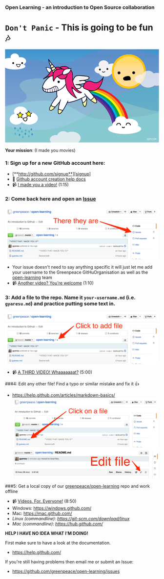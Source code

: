 ### Open Learning - an introduction to Open Source collaboration

# `Don't Panic` - This is going to be fun :notes:

![unicorn][unicorn]

**Your mission**: (I made you movies)


### 1: Sign up for a new GitHub account here:
* [**http://github.com/signup**][signup]
* :book: [Github account creation help docs][account]
* :video_camera: [I made you a video!][create] (1:15)

### 2: Come back here and open an [Issue][issue]
![issues][issues]
* Your issue doesn't need to say anything specific it will just let me add your username to the Greenpeace GitHuOrganisation as well as the [open-learning][repo] team
* :video_camera: [Another video? You're welcome][first] (1:10)

### 3: Add a file to the repo. Name it `your-username.md` (i.e. `gyaresu.md`) and practice putting some text in.
![add a file][add]
* :video_camera: [A THIRD VIDEO! Whaaaaaaat?][addFile] (5:00)

###4: Edit any other file! Find a typo or similar mistake and fix it :+1:
* https://help.github.com/articles/markdown-basics/
![select file][select]
![edit file][edit]

###5: Get a local copy of our [greenpeace/open-learning][repo] repo and work offline
* :video_camera: [Videos. For. Everyone!][branches] (8:50)
* Windows: https://windows.github.com/
* Mac: https://mac.github.com/
* _Linux (commandline): https://git-scm.com/download/linux_
* _Mac (commandline): https://hub.github.com/_

**HELP I HAVE NO IDEA WHAT I'M DOING!**

First make sure to have a look at the documentation.

* https://help.github.com/

If you're still having problems then email me or submit an Issue: 
* https://github.com/greenpeace/open-learning/issues

[account]:  https://help.github.com/articles/signing-up-for-a-new-github-account/
[edit]:     /files/edit-file.png
[select]:   /files/select-file.png
[unicorn]:  /files/unicorn_pooping_a_rainbow_20px.jpg
[issues]:   /files/issues.png
[add]:      /files/add-file.png
[branches]: https://vimeo.com/129730795
[addFile]:  https://vimeo.com/129717101
[first]:    https://vimeo.com/129711400
[signup]:   http://github.com/signup
[issue]:    https://github.com/greenpeace/open-learning/issues
[create]:   https://vimeo.com/129705680
[repo]:     https://github.com/orgs/greenpeace/teams/open-learning
